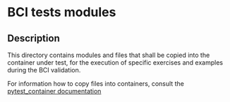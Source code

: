 BCI tests modules
=================

Description
-----------

This directory contains modules and files that shall be copied into the container under test, for the execution of specific exercises and examples during the BCI validation.

For information how to copy files into containers, consult the [pytest_container documentation](https://github.com/dcermak/pytest_container/blob/main/source/usage.rst#copying-files-into-containers=)
